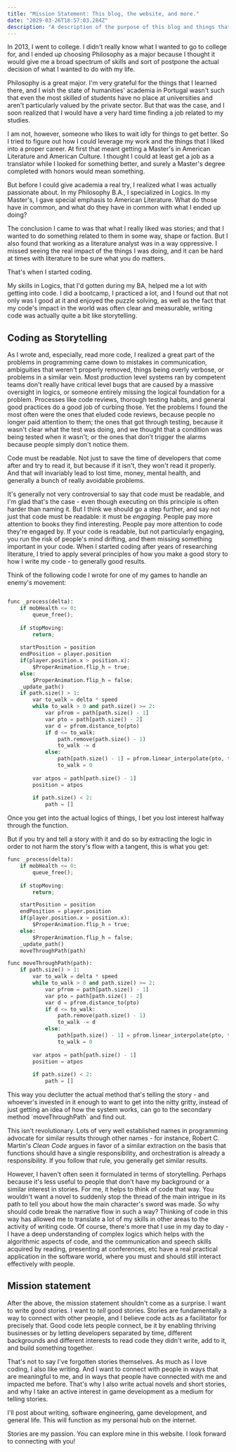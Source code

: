 ```yaml
---
title: "Mission Statement: This blog, the website, and more."
date: "2029-03-26T18:57:03.284Z"
description: "A description of the purpose of this blog and things that are to come."
---
```


In 2013, I went to college. I didn't really know what I wanted to go to college for, and I ended up choosing Philosophy as a major because I thought it would give me a broad spectrum of skills and sort of postpone the actual decision of what I wanted to do with my life.

Philosophy is a great major. I'm very grateful for the things that I learned there, and I wish the state of humanities' academia in Portugal wasn't such that even the most skilled of students have no place at universities and aren't particularly valued by the private sector. But that was the case, and I soon realized that I would have a very hard time finding a job related to my studies.

I am not, however, someone who likes to wait idly for things to get better. So I tried to figure out how I could leverage my work and the things that I liked into a proper career. At first that meant getting a Master's in American Literature and American Culture. I thought I could at least get a job as a translator while I looked for something better, and surely a Master's degree completed with honors would mean something.

But before I could give academia a real try, I realized what I was actually passionate about. In my Philosophy B.A., I specialized in Logics. In my Master's, I gave special emphasis to American Literature. What do those have in common, and what do they have in common with what I ended up doing?

The conclusion I came to was that what I really liked was stories; and that I wanted to do something related to them in some way, shape or faction. But I also found that working as a literature analyst was in a way oppressive. I missed seeing the real impact of the things I was doing, and it can be hard at times with literature to be sure what you do matters. 

That's when I started coding.

My skills in Logics, that I'd gotten during my BA, helped me a lot with getting into code. I did a bootcamp, I practiced a lot, and I found out that not only was I good at it and enjoyed the puzzle solving, as well as the fact that my code's impact in the world was often clear and measurable, writing code was actually quite a bit like storytelling.

## Coding as Storytelling

As I wrote and, especially, read more code, I realized a great part of the problems in programming came down to mistakes in communication, ambiguities that weren't properly removed, things being overly verbose, or problems in a similar vein. Most production level systems ran by competent teams don't really have critical level bugs that are caused by a massive oversight in logics, or someone entirely missing the logical foundation for a problem. Processes like code reviews, thorough testing habits, and general good practices do a good job of curbing those. Yet the problems I found the most often were the ones that eluded code reviews, because people no longer paid attention to them; the ones that got through testing, because it wasn't clear what the test was doing, and we thought that a condition was being tested when it wasn't; or the ones that don't trigger the alarms because people simply don't notice them. 

Code must be readable. Not just to save the time of developers that come after and try to read it, but because if it isn't, they won't read it properly. And that will invariably lead to lost time, money, mental health, and generally a bunch of really avoidable problems.

It's generally not very controversial to say that code must be readable, and I'm glad that's the case - even though executing on this principle is often harder than naming it. But I think we should go a step further, and say not just that code must be readable: it must be *engaging*. People pay more attention to books they find interesting. People pay more attention to code they're engaged by. If your code is readable, but not particularly engaging, you run the risk of people's mind drifting, and them missing something important in your code. When I started coding after years of researching literature, I tried to apply several principles of how you make a good story to how I write my code - to generally good results.

Think of the following code I wrote for one of my games to handle an enemy's movement:

```python

func _process(delta):
	if mobHealth <= 0:
		queue_free();
	
	if stopMoving: 
		return;
	
	startPosition = position
	endPosition = player.position
	if(player.position.x > position.x): 
		$ProperAnimation.flip_h = true;
	else:
		$ProperAnimation.flip_h = false;
	_update_path()
	if path.size() > 1:
		var to_walk = delta * speed
		while to_walk > 0 and path.size() >= 2:
			var pfrom = path[path.size() - 1]
			var pto = path[path.size() - 2]
			var d = pfrom.distance_to(pto)
			if d <= to_walk:
				path.remove(path.size() - 1)
				to_walk -= d
			else:
				path[path.size() - 1] = pfrom.linear_interpolate(pto, to_walk/d)
				to_walk = 0
		
		var atpos = path[path.size() - 1]
		position = atpos
		
		if path.size() < 2:
			path = []

```

Once you get into the actual logics of things, I bet you lost interest halfway through the function.

But if you try and tell a story with it and do so by extracting the logic in order to not harm the story's flow with a tangent, this is what you get:

```python
func _process(delta):
	if mobHealth <= 0:
		queue_free();
	
	if stopMoving: 
		return;

	startPosition = position
	endPosition = player.position
	if(player.position.x > position.x): 
		$ProperAnimation.flip_h = true;
	else:
		$ProperAnimation.flip_h = false;
	_update_path()
	moveThroughPath(path)

func moveThroughPath(path):
    if path.size() > 1:
		var to_walk = delta * speed
		while to_walk > 0 and path.size() >= 2:
			var pfrom = path[path.size() - 1]
			var pto = path[path.size() - 2]
			var d = pfrom.distance_to(pto)
			if d <= to_walk:
				path.remove(path.size() - 1)
				to_walk -= d
			else:
				path[path.size() - 1] = pfrom.linear_interpolate(pto, to_walk/d)
				to_walk = 0
		
		var atpos = path[path.size() - 1]
		position = atpos
		
		if path.size() < 2:
			path = []
```

This way you declutter the actual method that's telling the story - and whoever's invested in it enough to want to get into the nitty gritty, instead of just getting an idea of how the system works, can go to the secondary method ´moveThroughPath´ and find out. 

This isn't revolutionary. Lots of very well established names in programming advocate for similar results through other names - for instance, Robert C. Martin's *Clean Code* argues in favor of a similar extraction on the basis that functions should have a single responsibility, and orchestration is already a responsibility. If you follow that rule, you generally get similar results. 

However, I haven't often seen it formulated in terms of storytelling. Perhaps because it's less useful to people that don't have my background or a similar interest in stories. For me, it helps to think of code that way. You wouldn't want a novel to suddenly stop the thread of the main intrigue in its path to tell you about how the main character's sword was made. So why should code break the narrative flow in such a way? Thinking of code in this way has allowed me to translate a lot of my skills in other areas to the activity of writing code. Of course, there's more that I use in my day to day - I have a deep understanding of complex logics which helps with the algorithmic aspects of code, and the communication and speech skills acquired by reading, presenting at conferences, etc have a real practical application in the software world, where you must and should still interact effectively with people. 

## Mission statement

After the above, the mission statement shouldn't come as a surprise. I want to write good stories. I want to *tell* good stories. Stories are fundamentally a way to connect with other people, and I believe code acts as a facilitator for precisely that. Good code lets people connect, be it by enabling thriving businesses or by letting developers separated by time, different backgrounds and different interests to read code they didn't write, add to it, and build something together. 

That's not to say I've forgotten stories themselves. As much as I love coding, I also like writing. And I want to connect with people in ways that are meaningful to me, and in ways that people have connected with me and impacted me before. That's why I also write actual novels and short stories, and why I take an active interest in game development as a medium for telling stories. 

I'll post about writing, software engineering, game development, and general life. This will function as my personal hub on the internet.

Stories are my passion. You can explore mine in this website. I look forward to connecting with you! 